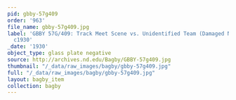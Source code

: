 ```yaml
---
pid: gbby-57g409
order: '963'
file_name: gbby-57g409.jpg
label: 'GBBY 57G/409: Track Meet Scene vs. Unidentified Team (Damaged Negative) -
  c1930'
_date: '1930'
object_type: glass plate negative
source: http://archives.nd.edu/Bagby/GBBY-57g409.jpg
thumbnail: "/_data/raw_images/bagby/gbby-57g409.jpg"
full: "/_data/raw_images/bagby/gbby-57g409.jpg"
layout: bagby_item
collection: bagby
---
```

